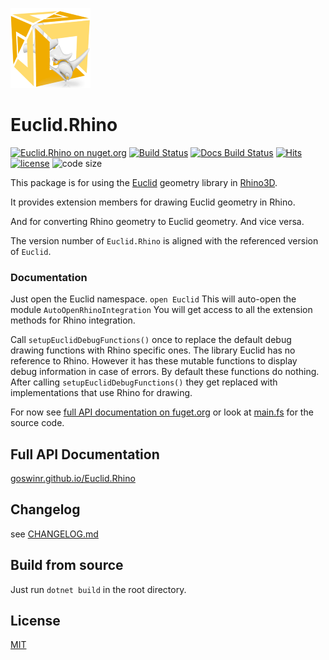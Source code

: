 
![Logo](https://raw.githubusercontent.com/goswinr/Euclid.Rhino/main/Docs/img/logo128.png)

# Euclid.Rhino


[![Euclid.Rhino on nuget.org](https://img.shields.io/nuget/v/Euclid.Rhino)](https://www.nuget.org/packages/Euclid.Rhino/)
[![Build Status](https://github.com/goswinr/Euclid.Rhino/actions/workflows/build.yml/badge.svg)](https://github.com/goswinr/Euclid.Rhino/actions/workflows/build.yml)
[![Docs Build Status](https://github.com/goswinr/Euclid.Rhino/actions/workflows/docs.yml/badge.svg)](https://github.com/goswinr/Euclid.Rhino/actions/workflows/docs.yml)
[![Hits](https://hits.seeyoufarm.com/api/count/incr/badge.svg?url=https%3A%2F%2Fgithub.com%2Fgoswinr%2FEuclid&count_bg=%2379C83D&title_bg=%23555555&icon=github.svg&icon_color=%23E7E7E7&title=hits&edge_flat=false)](https://hits.seeyoufarm.com)
[![license](https://img.shields.io/github/license/goswinr/Euclid.Rhino)](LICENSE.md)
![code size](https://img.shields.io/github/languages/code-size/goswinr/Euclid.Rhino.svg)


This package is for using the [Euclid](https://github.com/goswinr/Euclid) geometry library in [Rhino3D](https://www.rhino3d.com/).

It provides extension members for drawing Euclid geometry in Rhino.

And for converting Rhino geometry to Euclid geometry. And vice versa.

The version number of `Euclid.Rhino` is aligned with the referenced version of `Euclid`.

### Documentation

Just open the Euclid namespace.
`open Euclid`
This will auto-open the module  `AutoOpenRhinoIntegration`
You will get access to all the extension methods for Rhino integration.

Call `setupEuclidDebugFunctions()` once to replace the default debug drawing functions with Rhino specific ones.
The library Euclid has no reference to Rhino.
However it has these mutable functions to display debug information in case of errors.
By default these functions do nothing.
After calling `setupEuclidDebugFunctions()` they get replaced with implementations that use Rhino for drawing.


For now see [full API documentation on fuget.org](https://www.fuget.org/packages/Euclid.Rhino)
or look at [main.fs](https://github.com/goswinr/Euclid.Rhino/blob/main/main.fs) for the source code.

## Full API Documentation

[goswinr.github.io/Euclid.Rhino](https://goswinr.github.io/Euclid.Rhino)

## Changelog
see [CHANGELOG.md](https://github.com/goswinr/Euclid.Rhino/blob/main/CHANGELOG.md)

## Build from source
Just run `dotnet build` in the root directory.


## License
[MIT](https://github.com/goswinr/Euclid.Rhino/blob/main/LICENSE.md)




